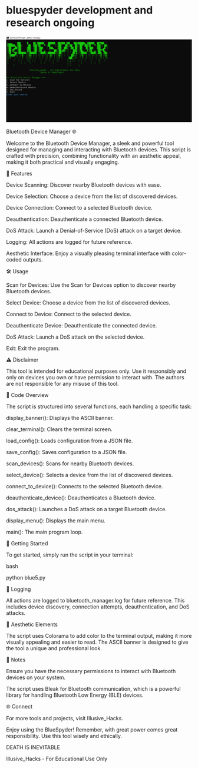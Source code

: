 # bluespyder    **development and research ongoing**


![Screenshot Placeholder](blue5.png)




Bluetooth Device Manager 🌐



Welcome to the Bluetooth Device Manager, a sleek and powerful tool designed for managing and interacting with Bluetooth devices. This script is crafted with precision, combining functionality with an aesthetic appeal, making it both practical and visually engaging.

🌟 Features


Device Scanning: Discover nearby Bluetooth devices with ease.


Device Selection: Choose a device from the list of discovered devices.


Device Connection: Connect to a selected Bluetooth device.


Deauthentication: Deauthenticate a connected Bluetooth device.


DoS Attack: Launch a Denial-of-Service (DoS) attack on a target device.


Logging: All actions are logged for future reference.


Aesthetic Interface: Enjoy a visually pleasing terminal interface with color-coded outputs.




🛠️ Usage

Scan for Devices: Use the Scan for Devices option to discover nearby Bluetooth devices.



Select Device: Choose a device from the list of discovered devices.



Connect to Device: Connect to the selected device.



Deauthenticate Device: Deauthenticate the connected device.



DoS Attack: Launch a DoS attack on the selected device.



Exit: Exit the program.





⚠️ Disclaimer


This tool is intended for educational purposes only. Use it responsibly and only on devices you own or have permission to interact with. The authors are not responsible for any misuse of this tool.



📜 Code Overview


The script is structured into several functions, each handling a specific task:



display_banner(): Displays the ASCII banner.



clear_terminal(): Clears the terminal screen.



load_config(): Loads configuration from a JSON file.



save_config(): Saves configuration to a JSON file.



scan_devices(): Scans for nearby Bluetooth devices.



select_device(): Selects a device from the list of discovered devices.



connect_to_device(): Connects to the selected Bluetooth device.



deauthenticate_device(): Deauthenticates a Bluetooth device.



dos_attack(): Launches a DoS attack on a target Bluetooth device.



display_menu(): Displays the main menu.



main(): The main program loop.





🚀 Getting Started



To get started, simply run the script in your terminal:

bash

python blue5.py



📝 Logging


All actions are logged to bluetooth_manager.log for future reference. This includes device discovery, connection attempts, deauthentication, and DoS attacks.




🎨 Aesthetic Elements


The script uses Colorama to add color to the terminal output, making it more visually appealing and easier to read. The ASCII banner is designed to give the tool a unique and professional look.



📌 Notes



Ensure you have the necessary permissions to interact with Bluetooth devices on your system.




The script uses Bleak for Bluetooth communication, which is a powerful library for handling Bluetooth Low Energy (BLE) devices.




🌐 Connect



For more tools and projects, visit Illusive_Hacks.

Enjoy using the BlueSpyder! Remember, with great power comes great responsibility. Use this tool wisely and ethically.



DEATH IS INEVITABLE


Illusive_Hacks - For Educational Use Only


